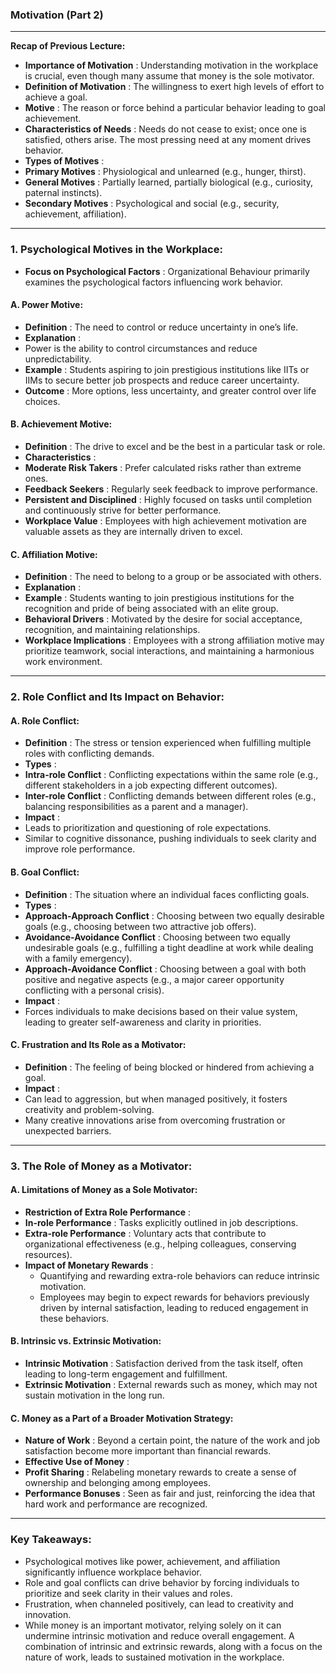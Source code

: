 ### Motivation (Part 2)

---

**Recap of Previous Lecture:**

* **Importance of Motivation** : Understanding motivation in the workplace is crucial, even though many assume that money is the sole motivator.
* **Definition of Motivation** : The willingness to exert high levels of effort to achieve a goal.
* **Motive** : The reason or force behind a particular behavior leading to goal achievement.
* **Characteristics of Needs** : Needs do not cease to exist; once one is satisfied, others arise. The most pressing need at any moment drives behavior.
* **Types of Motives** :
* **Primary Motives** : Physiological and unlearned (e.g., hunger, thirst).
* **General Motives** : Partially learned, partially biological (e.g., curiosity, paternal instincts).
* **Secondary Motives** : Psychological and social (e.g., security, achievement, affiliation).

---

### **1. Psychological Motives in the Workplace:**

* **Focus on Psychological Factors** : Organizational Behaviour primarily examines the psychological factors influencing work behavior.

#### **A. Power Motive:**

* **Definition** : The need to control or reduce uncertainty in one’s life.
* **Explanation** :
* Power is the ability to control circumstances and reduce unpredictability.
* **Example** : Students aspiring to join prestigious institutions like IITs or IIMs to secure better job prospects and reduce career uncertainty.
* **Outcome** : More options, less uncertainty, and greater control over life choices.

#### **B. Achievement Motive:**

* **Definition** : The drive to excel and be the best in a particular task or role.
* **Characteristics** :
* **Moderate Risk Takers** : Prefer calculated risks rather than extreme ones.
* **Feedback Seekers** : Regularly seek feedback to improve performance.
* **Persistent and Disciplined** : Highly focused on tasks until completion and continuously strive for better performance.
* **Workplace Value** : Employees with high achievement motivation are valuable assets as they are internally driven to excel.

#### **C. Affiliation Motive:**

* **Definition** : The need to belong to a group or be associated with others.
* **Explanation** :
* **Example** : Students wanting to join prestigious institutions for the recognition and pride of being associated with an elite group.
* **Behavioral Drivers** : Motivated by the desire for social acceptance, recognition, and maintaining relationships.
* **Workplace Implications** : Employees with a strong affiliation motive may prioritize teamwork, social interactions, and maintaining a harmonious work environment.

---

### **2. Role Conflict and Its Impact on Behavior:**

#### **A. Role Conflict:**

* **Definition** : The stress or tension experienced when fulfilling multiple roles with conflicting demands.
* **Types** :
* **Intra-role Conflict** : Conflicting expectations within the same role (e.g., different stakeholders in a job expecting different outcomes).
* **Inter-role Conflict** : Conflicting demands between different roles (e.g., balancing responsibilities as a parent and a manager).
* **Impact** :
* Leads to prioritization and questioning of role expectations.
* Similar to cognitive dissonance, pushing individuals to seek clarity and improve role performance.

#### **B. Goal Conflict:**

* **Definition** : The situation where an individual faces conflicting goals.
* **Types** :
* **Approach-Approach Conflict** : Choosing between two equally desirable goals (e.g., choosing between two attractive job offers).
* **Avoidance-Avoidance Conflict** : Choosing between two equally undesirable goals (e.g., fulfilling a tight deadline at work while dealing with a family emergency).
* **Approach-Avoidance Conflict** : Choosing between a goal with both positive and negative aspects (e.g., a major career opportunity conflicting with a personal crisis).
* **Impact** :
* Forces individuals to make decisions based on their value system, leading to greater self-awareness and clarity in priorities.

#### **C. Frustration and Its Role as a Motivator:**

* **Definition** : The feeling of being blocked or hindered from achieving a goal.
* **Impact** :
* Can lead to aggression, but when managed positively, it fosters creativity and problem-solving.
* Many creative innovations arise from overcoming frustration or unexpected barriers.

---

### **3. The Role of Money as a Motivator:**

#### **A. Limitations of Money as a Sole Motivator:**

* **Restriction of Extra Role Performance** :
* **In-role Performance** : Tasks explicitly outlined in job descriptions.
* **Extra-role Performance** : Voluntary acts that contribute to organizational effectiveness (e.g., helping colleagues, conserving resources).
* **Impact of Monetary Rewards** :
  * Quantifying and rewarding extra-role behaviors can reduce intrinsic motivation.
  * Employees may begin to expect rewards for behaviors previously driven by internal satisfaction, leading to reduced engagement in these behaviors.

#### **B. Intrinsic vs. Extrinsic Motivation:**

* **Intrinsic Motivation** : Satisfaction derived from the task itself, often leading to long-term engagement and fulfillment.
* **Extrinsic Motivation** : External rewards such as money, which may not sustain motivation in the long run.

#### **C. Money as a Part of a Broader Motivation Strategy:**

* **Nature of Work** : Beyond a certain point, the nature of the work and job satisfaction become more important than financial rewards.
* **Effective Use of Money** :
* **Profit Sharing** : Relabeling monetary rewards to create a sense of ownership and belonging among employees.
* **Performance Bonuses** : Seen as fair and just, reinforcing the idea that hard work and performance are recognized.

---

### **Key Takeaways:**

* Psychological motives like power, achievement, and affiliation significantly influence workplace behavior.
* Role and goal conflicts can drive behavior by forcing individuals to prioritize and seek clarity in their values and roles.
* Frustration, when channeled positively, can lead to creativity and innovation.
* While money is an important motivator, relying solely on it can undermine intrinsic motivation and reduce overall engagement. A combination of intrinsic and extrinsic rewards, along with a focus on the nature of work, leads to sustained motivation in the workplace.
